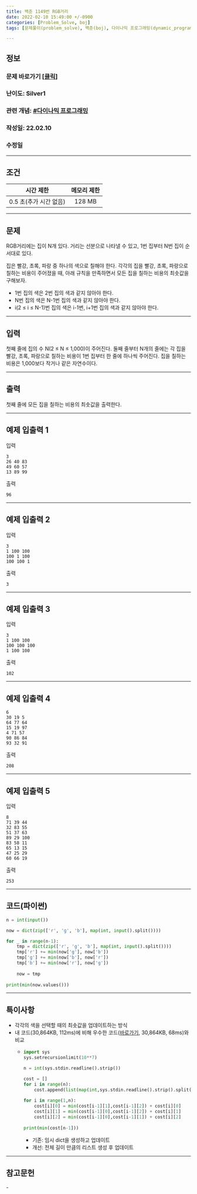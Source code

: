 ```yaml
---
title: 백준 1149번 RGB거리
date: 2022-02-10 15:49:00 +/-0900
categories: [Problem_Solve, boj]
tags: [문제풀이(problem_solve), 백준(boj), 다이나믹 프로그래밍(dynamic_programming)]

---
```

## 정보
### 문제 바로가기 [[클릭](https://www.acmicpc.net/problem/1149)]
### 난이도: Silver1
### 관련 개념: [#다이나믹 프로그래밍](https://www.acmicpc.net/problem/tag/25)
### 작성일: 22.02.10
### 수정일

---
## 조건

시간 제한|메모리 제한
:---:|:---:
0.5 초(추가 시간 없음)|128 MB

---
## 문제
RGB거리에는 집이 N개 있다. 거리는 선분으로 나타낼 수 있고, 1번 집부터 N번 집이 순서대로 있다.

집은 빨강, 초록, 파랑 중 하나의 색으로 칠해야 한다. 각각의 집을 빨강, 초록, 파랑으로 칠하는 비용이 주어졌을 때, 아래 규칙을 만족하면서 모든 집을 칠하는 비용의 최솟값을 구해보자.

- 1번 집의 색은 2번 집의 색과 같지 않아야 한다.
- N번 집의 색은 N-1번 집의 색과 같지 않아야 한다.
- i(2 ≤ i ≤ N-1)번 집의 색은 i-1번, i+1번 집의 색과 같지 않아야 한다.

---
## 입력
첫째 줄에 집의 수 N(2 ≤ N ≤ 1,000)이 주어진다. 둘째 줄부터 N개의 줄에는 각 집을 빨강, 초록, 파랑으로 칠하는 비용이 1번 집부터 한 줄에 하나씩 주어진다. 집을 칠하는 비용은 1,000보다 작거나 같은 자연수이다.

---
## 출력
첫째 줄에 모든 집을 칠하는 비용의 최솟값을 출력한다.

---
## 예제 입출력 1
입력
```
3
26 40 83
49 60 57
13 89 99
```

출력
```
96
```

---
## 예제 입출력 2
입력
```
3
1 100 100
100 1 100
100 100 1
```

출력
```
3
```

---
## 예제 입출력 3
입력
```
3
1 100 100
100 100 100
1 100 100
```

출력
```
102
```

---
## 예제 입출력 4
```
6
30 19 5
64 77 64
15 19 97
4 71 57
90 86 84
93 32 91
```

출력
```
208
```

---
## 예제 입출력 5
입력
```
8
71 39 44
32 83 55
51 37 63
89 29 100
83 58 11
65 13 15
47 25 29
60 66 19
```

출력
```
253
```

---
## 코드(파이썬)
```python
n = int(input())

now = dict(zip(['r', 'g', 'b'], map(int, input().split())))

for _ in range(n-1):
    tmp = dict(zip(['r', 'g', 'b'], map(int, input().split())))
    tmp['r'] += min(now['g'], now['b'])
    tmp['g'] += min(now['b'], now['r'])
    tmp['b'] += min(now['r'], now['g'])
    
    now = tmp
    
print(min(now.values()))

```

---
## 특이사항
- 각각의 색을 선택할 때의 최솟값을 업데이트하는 방식
- 내 코드(30,864KB, 112ms)에 비해 우수한 코드([바로가기](https://www.acmicpc.net/source/38840248), 30,864KB, 68ms)와 비교
  - ```python
    import sys
    sys.setrecursionlimit(10**7)

    n = int(sys.stdin.readline().strip())

    cost = []
    for i in range(n):
        cost.append(list(map(int,sys.stdin.readline().strip().split())))
        
    for i in range(1,n):
        cost[i][0] = min(cost[i-1][1],cost[i-1][2]) + cost[i][0]
        cost[i][1] = min(cost[i-1][0],cost[i-1][2]) + cost[i][1]
        cost[i][2] = min(cost[i-1][0],cost[i-1][1]) + cost[i][2]
        
    print(min(cost[n-1]))
    ```
    - 기존: 임시 dict을 생성하고 업데이트
    - 개선: 전체 길이 만큼의 리스트 생성 후 업데이트
  
---
## 참고문헌
\-
